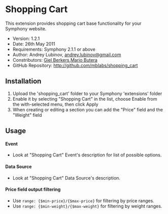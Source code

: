 # Shopping Cart #

This extension provides shopping cart base functionality 
for your Symphony website.

- Version: 1.2.1
- Date: 26th May 2011
- Requirements: Symphony 2.1.1 or above
- Author: Andrey Lubinov, andrey.lubinov@gmail.com
- Constributors: [Giel Berkers](http://github.com/kanduvisla),[Mario Butera](http://github.com/mblabs)
- GitHub Repository: <http://github.com/mblabs/shopping_cart>

## Installation

1. Upload the 'shopping_cart' folder to your Symphony 'extensions' folder
2. Enable it by selecting "Shopping Cart" in the list, choose Enable from the with-selected menu, then click Apply
3. When creating or editing a section you can add the "Price" field and the "Weight" field

## Usage

#### Event

- Look at "Shopping Cart" Event's description for list of possible options.

#### Data Source

- Look at "Shopping Cart" Data Source's description.

#### Price field output filtering

- Use ` range: {$min-price}/{$max-price} ` for filtering by price ranges. 
- Use ` range: {$min-weight}/{$max-weight} ` for filtering by weight ranges. 